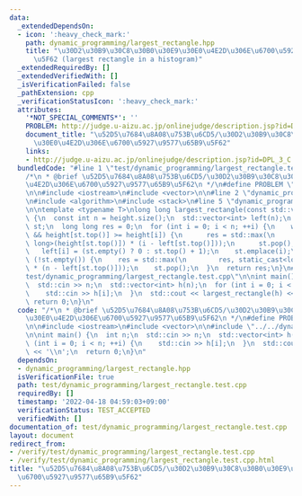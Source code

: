 ```yaml
---
data:
  _extendedDependsOn:
  - icon: ':heavy_check_mark:'
    path: dynamic_programming/largest_rectangle.hpp
    title: "\u30D2\u30B9\u30C8\u30B0\u30E9\u30E0\u4E2D\u306E\u6700\u5927\u9577\u65B9\
      \u5F62 (largest rectangle in a histogram)"
  _extendedRequiredBy: []
  _extendedVerifiedWith: []
  _isVerificationFailed: false
  _pathExtension: cpp
  _verificationStatusIcon: ':heavy_check_mark:'
  attributes:
    '*NOT_SPECIAL_COMMENTS*': ''
    PROBLEM: http://judge.u-aizu.ac.jp/onlinejudge/description.jsp?id=DPL_3_C
    document_title: "\u52D5\u7684\u8A08\u753B\u6CD5/\u30D2\u30B9\u30C8\u30B0\u30E9\
      \u30E0\u4E2D\u306E\u6700\u5927\u9577\u65B9\u5F62"
    links:
    - http://judge.u-aizu.ac.jp/onlinejudge/description.jsp?id=DPL_3_C
  bundledCode: "#line 1 \"test/dynamic_programming/largest_rectangle.test.cpp\"\n\
    /*\n * @brief \u52D5\u7684\u8A08\u753B\u6CD5/\u30D2\u30B9\u30C8\u30B0\u30E9\u30E0\
    \u4E2D\u306E\u6700\u5927\u9577\u65B9\u5F62\n */\n#define PROBLEM \"http://judge.u-aizu.ac.jp/onlinejudge/description.jsp?id=DPL_3_C\"\
    \n\n#include <iostream>\n#include <vector>\n\n#line 2 \"dynamic_programming/largest_rectangle.hpp\"\
    \n#include <algorithm>\n#include <stack>\n#line 5 \"dynamic_programming/largest_rectangle.hpp\"\
    \n\ntemplate <typename T>\nlong long largest_rectangle(const std::vector<T>& height)\
    \ {\n  const int n = height.size();\n  std::vector<int> left(n);\n  std::stack<T>\
    \ st;\n  long long res = 0;\n  for (int i = 0; i < n; ++i) {\n    while (!st.empty()\
    \ && height[st.top()] >= height[i]) {\n      res = std::max(\n          res, static_cast<long\
    \ long>(height[st.top()]) * (i - left[st.top()]));\n      st.pop();\n    }\n \
    \   left[i] = (st.empty() ? 0 : st.top() + 1);\n    st.emplace(i);\n  }\n  while\
    \ (!st.empty()) {\n    res = std::max(\n        res, static_cast<long long>(height[st.top()])\
    \ * (n - left[st.top()]));\n    st.pop();\n  }\n  return res;\n}\n#line 10 \"\
    test/dynamic_programming/largest_rectangle.test.cpp\"\n\nint main() {\n  int n;\n\
    \  std::cin >> n;\n  std::vector<int> h(n);\n  for (int i = 0; i < n; ++i) {\n\
    \    std::cin >> h[i];\n  }\n  std::cout << largest_rectangle(h) << '\\n';\n \
    \ return 0;\n}\n"
  code: "/*\n * @brief \u52D5\u7684\u8A08\u753B\u6CD5/\u30D2\u30B9\u30C8\u30B0\u30E9\
    \u30E0\u4E2D\u306E\u6700\u5927\u9577\u65B9\u5F62\n */\n#define PROBLEM \"http://judge.u-aizu.ac.jp/onlinejudge/description.jsp?id=DPL_3_C\"\
    \n\n#include <iostream>\n#include <vector>\n\n#include \"../../dynamic_programming/largest_rectangle.hpp\"\
    \n\nint main() {\n  int n;\n  std::cin >> n;\n  std::vector<int> h(n);\n  for\
    \ (int i = 0; i < n; ++i) {\n    std::cin >> h[i];\n  }\n  std::cout << largest_rectangle(h)\
    \ << '\\n';\n  return 0;\n}\n"
  dependsOn:
  - dynamic_programming/largest_rectangle.hpp
  isVerificationFile: true
  path: test/dynamic_programming/largest_rectangle.test.cpp
  requiredBy: []
  timestamp: '2022-04-18 04:59:03+09:00'
  verificationStatus: TEST_ACCEPTED
  verifiedWith: []
documentation_of: test/dynamic_programming/largest_rectangle.test.cpp
layout: document
redirect_from:
- /verify/test/dynamic_programming/largest_rectangle.test.cpp
- /verify/test/dynamic_programming/largest_rectangle.test.cpp.html
title: "\u52D5\u7684\u8A08\u753B\u6CD5/\u30D2\u30B9\u30C8\u30B0\u30E9\u30E0\u4E2D\u306E\
  \u6700\u5927\u9577\u65B9\u5F62"
---
```


